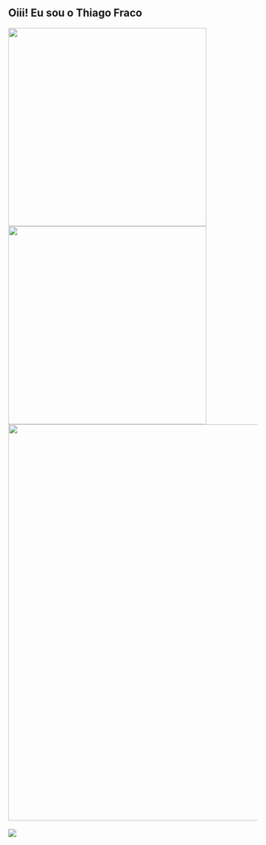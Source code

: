 ## Oiii! Eu sou o Thiago Fraco
 <div>
  <a href="https://github.com/ThiagoFr4nc0">
   <img width="400em" src="https://streak-stats.demolab.com?user=ThiagoFr4nc0&theme=radical&hide_border=true" />
   <img width="400em" src="https://github-readme-stats.vercel.app/api?username=ThiagoFr4nc0&hide=prs,issues&show_icons=true&theme=radical&rank_icon=github&locale=en&line_height=30&hide_border=true"/>
    <img width="800em" src="https://github-readme-stats.vercel.app/api/top-langs/?username=ThiagoFr4nc0&show_icons=true&theme=radical&layout=compact&locale=en&langs_count=10&hide_border=true"/>
</div>
<div style="display: inline_block"><br>
  <img src="https://skillicons.dev/icons?i=javascript,css,html,git,react,apple,nodejs,flask,mongodb,postgres" />
</div>
  
  ##
 
<!--<div> 
  <a href="https://www.youtube.com/channel/UC_-uuuZbY0AAt9CViNzvc-Q" target="_blank"><img src="https://img.shields.io/badge/YouTube-FF0000?style=for-the-badge&logo=youtube&logoColor=white" target="_blank"></a>
  <a href="https://instagram.com/rafaballerini" target="_blank"><img src="https://img.shields.io/badge/-Instagram-%23E4405F?style=for-the-badge&logo=instagram&logoColor=white" target="_blank"></a>
 	<a href="https://www.twitch.tv/rafaballerinii" target="_blank"><img src="https://img.shields.io/badge/Twitch-9146FF?style=for-the-badge&logo=twitch&logoColor=white" target="_blank"></a>
 <a href="https://discord.gg/pDbY76q8Qf" target="_blank"><img src="https://img.shields.io/badge/Discord-7289DA?style=for-the-badge&logo=discord&logoColor=white" target="_blank"></a> 
  <a href = "mailto:contatorafaballerini@gmail.com"><img src="https://img.shields.io/badge/-Gmail-%23333?style=for-the-badge&logo=gmail&logoColor=white" target="_blank"></a>
  <a href="https://www.linkedin.com/in/rafaella-ballerini-45875016a" target="_blank"><img src="https://img.shields.io/badge/-LinkedIn-%230077B5?style=for-the-badge&logo=linkedin&logoColor=white" target="_blank"></a> 
 
  ![Snake animation](https://github.com/rafaballerini/rafaballerini/blob/output/github-contribution-grid-snake.svg)
 
</div> -->
